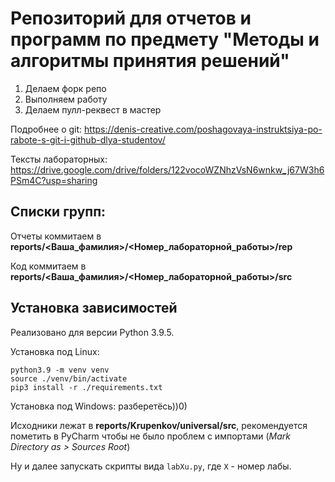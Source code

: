 # Репозиторий для отчетов и программ по предмету "Методы и алгоритмы принятия решений"

1. Делаем форк репо
2. Выполняем работу
3. Делаем пулл-реквест в мастер

Подробнее о git: https://denis-creative.com/poshagovaya-instruktsiya-po-rabote-s-git-i-github-dlya-studentov/

Тексты лабораторных: https://drive.google.com/drive/folders/122vocoWZNhzVsN6wnkw_j67W3h6PSm4C?usp=sharing

## Списки групп:

Отчеты коммитаем в **reports/<Ваша_фамилия>/<Номер_лабораторной_работы>/rep**

Код коммитаем в **reports/<Ваша_фамилия>/<Номер_лабораторной_работы>/src**

## Установка зависимостей

Реализовано для версии Python 3.9.5.

Установка под Linux:

```shell
python3.9 -m venv venv
source ./venv/bin/activate
pip3 install -r ./requirements.txt
```

Установка под Windows: разберетёсь))0)

Исходники лежат в **reports/Krupenkov/universal/src**,
рекомендуется пометить в PyCharm  чтобы не было проблем с импортами (*Mark Directory as > Sources Root*)

Ну и далее запускать скрипты вида `labXu.py`, где `X` - номер лабы.
